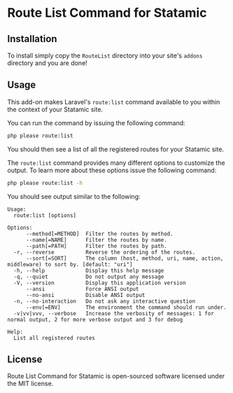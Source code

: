 # Route List Command for Statamic

## Installation

To install simply copy the `RouteList` directory into your site's `addons` directory and you are done!

## Usage

This add-on makes Laravel's `route:list` command available to you within the context of your Statamic site.

You can run the command by issuing the following command:

```bash
php please route:list
```

You should then see a list of all the registered routes for your Statamic site.

The `route:list` command provides many different options to customize the output. To learn more about these options issue the following command:

```bash
php please route:list -h
```

You should see output similar to the following:

```
Usage:
  route:list [options]

Options:
      --method[=METHOD]  Filter the routes by method.
      --name[=NAME]      Filter the routes by name.
      --path[=PATH]      Filter the routes by path.
  -r, --reverse          Reverse the ordering of the routes.
      --sort[=SORT]      The column (host, method, uri, name, action, middleware) to sort by. [default: "uri"]
  -h, --help             Display this help message
  -q, --quiet            Do not output any message
  -V, --version          Display this application version
      --ansi             Force ANSI output
      --no-ansi          Disable ANSI output
  -n, --no-interaction   Do not ask any interactive question
      --env[=ENV]        The environment the command should run under.
  -v|vv|vvv, --verbose   Increase the verbosity of messages: 1 for normal output, 2 for more verbose output and 3 for debug

Help:
  List all registered routes
```

## License

Route List Command for Statamic is open-sourced software licensed under the MIT license.